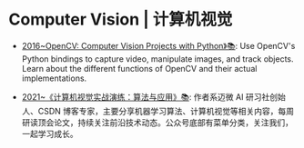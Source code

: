 # Computer Vision | 计算机视觉

- [2016~OpenCV: Computer Vision Projects with Python》📚](https://parg.co/Y6Q): Use OpenCV's Python bindings to capture video, manipulate images, and track objects. Learn about the different functions of OpenCV and their actual implementations.

- [2021~《计算机视觉实战演练：算法与应用》📚](https://github.com/Charmve/computer-vision-in-action): 作者系迈微 AI 研习社创始人、CSDN 博客专家，主要分享机器学习算法、计算机视觉等相关内容，每周研读顶会论文，持续关注前沿技术动态。公众号底部有菜单分类，关注我们，一起学习成长。
